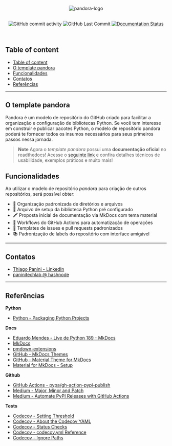 <div align="center">
    <br><img src="https://github.com/ThiagoPanini/pandora/blob/main/docs/assets/imgs/header-readme.png?raw=true" alt="pandora-logo">
</div>

<div align="center">  
  <br>

  ![GitHub commit activity](https://img.shields.io/github/commit-activity/m/ThiagoPanini/pandora?color=purple)
  ![GitHub Last Commit](https://img.shields.io/github/last-commit/ThiagoPanini/pandora?color=purple)
  [![Documentation Status](https://readthedocs.org/projects/pandora/badge/?version=latest)](https://pandora.readthedocs.io/pt/latest/?badge=latest)
  
  <br>

</div>

## Table of content

- [Table of content](#table-of-content)
- [O template pandora](#o-template-pandora)
- [Funcionalidades](#funcionalidades)
- [Contatos](#contatos)
- [Referências](#referências)

___

## O template pandora

Pandora é um modelo de repositório do GitHub criado para facilitar a organização e configuração de bibliotecas Python. Se você tem interesse em construir e publicar pacotes Python, o modelo de repositório pandora poderá te fornecer todos os insumos necessários para seus primeiros passos nessa jornada.

> **Note**
> Agora o *template pandora* possui uma **documentação oficial** no readthedocs! Acesse o [seguinte link](https://pandora.repo.readthedocs.io/pt/latest/) e confira detalhes técnicos de usabilidade, exemplos práticos e muito mais!

## Funcionalidades

Ao utilizar o modelo de repositório *pandora* para criação de outros repositórios, será possível obter:

- :open_file_folder: Organização padronizada de diretórios e arquivos
- :snake: Arquivo de setup da biblioteca Python pré configurado
- :crayon: Proposta inicial de documentação via MkDocs com tema material
- :robot: Workflows do GitHub Actions para automatização de operações
- :scroll: Templates de issues e pull requests padronizados
- :books: Padronização de labels do repositório com interface amigável

___

## Contatos

- [Thiago Panini - LinkedIn](https://www.linkedin.com/in/thiago-panini/)
- [paninitechlab @ hashnode](https://panini.hashnode.dev/)

___

## Referências

**Python**

- [Python - Packaging Python Projects](https://packaging.python.org/en/latest/tutorials/packaging-projects/)

**Docs**

- [Eduardo Mendes - Live de Python 189 - MkDocs](https://www.youtube.com/watch?v=GW6nAJ1NHUQ&t=2s&ab_channel=EduardoMendes)
- [MkDocs](https://www.mkdocs.org/)
- [pmdown-extensions](https://facelessuser.github.io/pymdown-extensions/)
- [GitHub - MkDocs Themes](https://github.com/mkdocs/mkdocs/wiki/MkDocs-Themes)
- [GitHub - Material Theme for MkDocs](https://github.com/squidfunk/mkdocs-material)
- [Material for MkDocs - Setup](https://squidfunk.github.io/mkdocs-material/setup/changing-the-colors/)

**Github**

- [GitHub Actions - pypa/gh-action-pypi-publish](https://github.com/marketplace/actions/pypi-publish)
- [Medium - Major, Minor and Patch](https://medium.com/fiverr-engineering/major-minor-patch-a5298e2e1798)
- [Medium - Automate PyPI Releases with GitHub Actions](https://medium.com/@VersuS_/automate-pypi-releases-with-github-actions-4c5a9cfe947d)

**Tests**

- [Codecov - Setting Threshold](https://github.com/codecov/codecov-action/issues/554#issuecomment-1261250304)
- [Codecov - About the Codecov YAML](https://docs.codecov.com/docs/codecov-yaml)
- [Codecov - Status Checks](https://docs.codecov.com/docs/commit-status)
- [Codecov - codecov.yml Reference](https://docs.codecov.com/docs/codecovyml-reference)
- [Codecov - Ignore Paths](https://docs.codecov.com/docs/ignoring-paths)